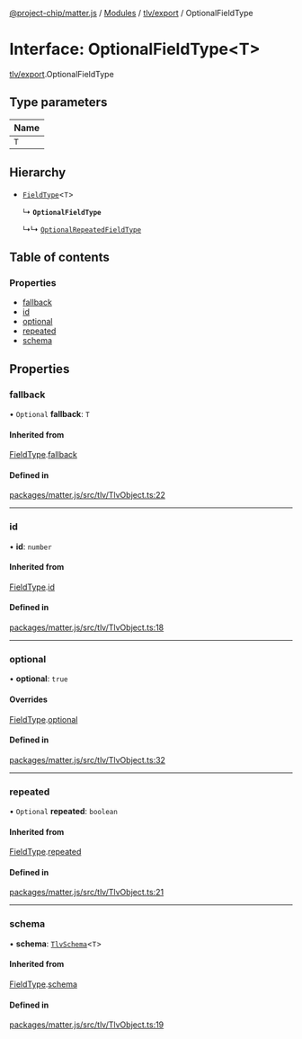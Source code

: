 [@project-chip/matter.js](../README.md) / [Modules](../modules.md) / [tlv/export](../modules/tlv_export.md) / OptionalFieldType

# Interface: OptionalFieldType\<T\>

[tlv/export](../modules/tlv_export.md).OptionalFieldType

## Type parameters

| Name |
| :------ |
| `T` |

## Hierarchy

- [`FieldType`](tlv_export.FieldType.md)\<`T`\>

  ↳ **`OptionalFieldType`**

  ↳↳ [`OptionalRepeatedFieldType`](tlv_export.OptionalRepeatedFieldType.md)

## Table of contents

### Properties

- [fallback](tlv_export.OptionalFieldType.md#fallback)
- [id](tlv_export.OptionalFieldType.md#id)
- [optional](tlv_export.OptionalFieldType.md#optional)
- [repeated](tlv_export.OptionalFieldType.md#repeated)
- [schema](tlv_export.OptionalFieldType.md#schema)

## Properties

### fallback

• `Optional` **fallback**: `T`

#### Inherited from

[FieldType](tlv_export.FieldType.md).[fallback](tlv_export.FieldType.md#fallback)

#### Defined in

[packages/matter.js/src/tlv/TlvObject.ts:22](https://github.com/project-chip/matter.js/blob/904d0c9b952b91f28a21803759c5e5c66ee4d272/packages/matter.js/src/tlv/TlvObject.ts#L22)

___

### id

• **id**: `number`

#### Inherited from

[FieldType](tlv_export.FieldType.md).[id](tlv_export.FieldType.md#id)

#### Defined in

[packages/matter.js/src/tlv/TlvObject.ts:18](https://github.com/project-chip/matter.js/blob/904d0c9b952b91f28a21803759c5e5c66ee4d272/packages/matter.js/src/tlv/TlvObject.ts#L18)

___

### optional

• **optional**: ``true``

#### Overrides

[FieldType](tlv_export.FieldType.md).[optional](tlv_export.FieldType.md#optional)

#### Defined in

[packages/matter.js/src/tlv/TlvObject.ts:32](https://github.com/project-chip/matter.js/blob/904d0c9b952b91f28a21803759c5e5c66ee4d272/packages/matter.js/src/tlv/TlvObject.ts#L32)

___

### repeated

• `Optional` **repeated**: `boolean`

#### Inherited from

[FieldType](tlv_export.FieldType.md).[repeated](tlv_export.FieldType.md#repeated)

#### Defined in

[packages/matter.js/src/tlv/TlvObject.ts:21](https://github.com/project-chip/matter.js/blob/904d0c9b952b91f28a21803759c5e5c66ee4d272/packages/matter.js/src/tlv/TlvObject.ts#L21)

___

### schema

• **schema**: [`TlvSchema`](../classes/tlv_export.TlvSchema.md)\<`T`\>

#### Inherited from

[FieldType](tlv_export.FieldType.md).[schema](tlv_export.FieldType.md#schema)

#### Defined in

[packages/matter.js/src/tlv/TlvObject.ts:19](https://github.com/project-chip/matter.js/blob/904d0c9b952b91f28a21803759c5e5c66ee4d272/packages/matter.js/src/tlv/TlvObject.ts#L19)
